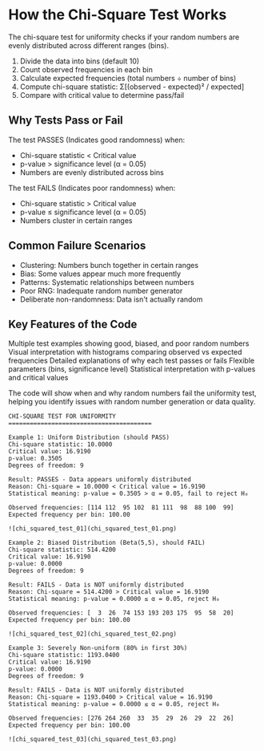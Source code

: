 # How the Chi-Square Test Works
The chi-square test for uniformity checks if your random numbers are evenly distributed across different ranges (bins). 

1. Divide the data into bins (default 10)
2. Count observed frequencies in each bin
3. Calculate expected frequencies (total numbers ÷ number of bins)
4. Compute chi-square statistic: Σ[(observed - expected)² / expected]
5. Compare with critical value to determine pass/fail

## Why Tests Pass or Fail
The test PASSES (Indicates good randomness) when:
- Chi-square statistic < Critical value
- p-value > significance level (α = 0.05)
- Numbers are evenly distributed across bins

The test FAILS (Indicates poor randomness) when:
- Chi-square statistic > Critical value
- p-value ≤ significance level (α = 0.05)
- Numbers cluster in certain ranges

## Common Failure Scenarios
- Clustering: Numbers bunch together in certain ranges
- Bias: Some values appear much more frequently
- Patterns: Systematic relationships between numbers
- Poor RNG: Inadequate random number generator
- Deliberate non-randomness: Data isn't actually random

## Key Features of the Code

Multiple test examples showing good, biased, and poor random numbers Visual interpretation with histograms comparing observed vs expected frequencies Detailed explanations of why each test passes or fails Flexible parameters (bins, significance level) Statistical interpretation with p-values and critical values

The code will show when and why random numbers fail the uniformity test, helping you identify issues with random number generation or data quality.


```
CHI-SQUARE TEST FOR UNIFORMITY
========================================

Example 1: Uniform Distribution (should PASS)
Chi-square statistic: 10.0000
Critical value: 16.9190
p-value: 0.3505
Degrees of freedom: 9

Result: PASSES - Data appears uniformly distributed
Reason: Chi-square = 10.0000 < Critical value = 16.9190
Statistical meaning: p-value = 0.3505 > α = 0.05, fail to reject H₀

Observed frequencies: [114 112  95 102  81 111  98  88 100  99]
Expected frequency per bin: 100.00

![chi_squared_test_01](chi_squared_test_01.png)

Example 2: Biased Distribution (Beta(5,5), should FAIL)
Chi-square statistic: 514.4200
Critical value: 16.9190
p-value: 0.0000
Degrees of freedom: 9

Result: FAILS - Data is NOT uniformly distributed
Reason: Chi-square = 514.4200 > Critical value = 16.9190
Statistical meaning: p-value = 0.0000 ≤ α = 0.05, reject H₀

Observed frequencies: [  3  26  74 153 193 203 175  95  58  20]
Expected frequency per bin: 100.00

![chi_squared_test_02](chi_squared_test_02.png)

Example 3: Severely Non-uniform (80% in first 30%)
Chi-square statistic: 1193.0400
Critical value: 16.9190
p-value: 0.0000
Degrees of freedom: 9

Result: FAILS - Data is NOT uniformly distributed
Reason: Chi-square = 1193.0400 > Critical value = 16.9190
Statistical meaning: p-value = 0.0000 ≤ α = 0.05, reject H₀

Observed frequencies: [276 264 260  33  35  29  26  29  22  26]
Expected frequency per bin: 100.00

![chi_squared_test_03](chi_squared_test_03.png)
```
